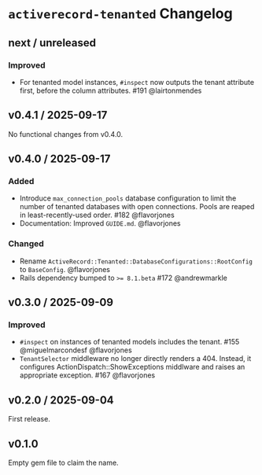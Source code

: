 # `activerecord-tenanted` Changelog

## next / unreleased

### Improved

- For tenanted model instances, `#inspect` now outputs the tenant attribute first, before the column attributes. #191 @lairtonmendes


## v0.4.1 / 2025-09-17

No functional changes from v0.4.0.


## v0.4.0 / 2025-09-17

### Added

- Introduce `max_connection_pools` database configuration to limit the number of tenanted databases with open connections. Pools are reaped in least-recently-used order. #182 @flavorjones
- Documentation: Improved `GUIDE.md`. @flavorjones


### Changed

- Rename `ActiveRecord::Tenanted::DatabaseConfigurations::RootConfig` to `BaseConfig`. @flavorjones
- Rails dependency bumped to `>= 8.1.beta` #172 @andrewmarkle


## v0.3.0 / 2025-09-09

### Improved

- `#inspect` on instances of tenanted models includes the tenant. #155 @miguelmarcondesf @flavorjones
- `TenantSelector` middleware no longer directly renders a 404. Instead, it configures ActionDispatch::ShowExceptions middlware and raises an appropriate exception. #167 @flavorjones


## v0.2.0 / 2025-09-04

First release.


## v0.1.0

Empty gem file to claim the name.
